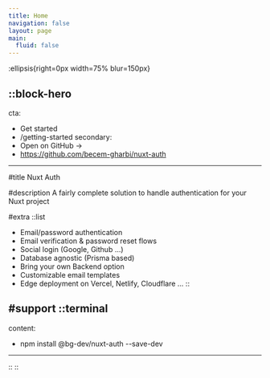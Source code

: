 ```yaml
---
title: Home
navigation: false
layout: page
main:
  fluid: false
---
```


:ellipsis{right=0px width=75% blur=150px}

::block-hero
---
cta:
  - Get started
  - /getting-started
secondary:
  - Open on GitHub →
  - https://github.com/becem-gharbi/nuxt-auth
---

#title
Nuxt Auth 

#description
A fairly complete solution to handle authentication for your Nuxt project

#extra
  ::list
  - Email/password authentication
  - Email verification & password reset flows
  - Social login (Google, Github ...)
  - Database agnostic (Prisma based)
  - Bring your own Backend option
  - Customizable email templates
  - Edge deployment on Vercel, Netlify, Cloudflare ...
  ::

#support
  ::terminal
  ---
  content:
  - npm install @bg-dev/nuxt-auth --save-dev
  ---
  ::
::

